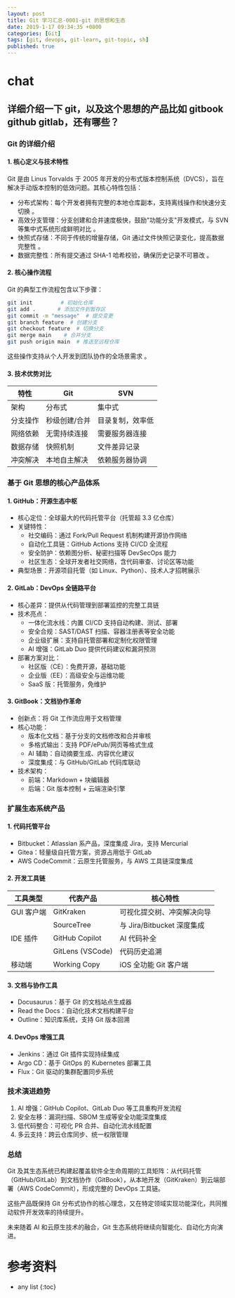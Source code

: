 ```yaml
---
layout: post
title: Git 学习汇总-0001-git 的思想和生态
date: 2019-1-17 09:34:35 +0800
categories: [Git]
tags: [git, devops, git-learn, git-topic, sh]
published: true
---
```


# chat

## 详细介绍一下 git，以及这个思想的产品比如 gitbook github gitlab，还有哪些？

### Git 的详细介绍

#### 1. 核心定义与技术特性

Git 是由 Linus Torvalds 于 2005 年开发的分布式版本控制系统（DVCS），旨在解决手动版本控制的低效问题。其核心特性包括：
- 分布式架构：每个开发者拥有完整的本地仓库副本，支持离线操作和快速分支切换 。
- 高效分支管理：分支创建和合并速度极快，鼓励"功能分支"开发模式，与 SVN 等集中式系统形成鲜明对比 。
- 快照式存储：不同于传统的增量存储，Git 通过文件快照记录变化，提高数据完整性 。
- 数据完整性：所有提交通过 SHA-1 哈希校验，确保历史记录不可篡改 。

#### 2. 核心操作流程
Git 的典型工作流程包含以下步骤：
```bash
git init         # 初始化仓库
git add .       # 添加文件到暂存区
git commit -m "message"  # 提交变更
git branch feature  # 创建分支
git checkout feature  # 切换分支
git merge main    # 合并分支
git push origin main  # 推送至远程仓库
```

这些操作支持从个人开发到团队协作的全场景需求 。

#### 3. 技术优势对比

| 特性                | Git                  | SVN                 |
|---------------------|----------------------|---------------------|
| 架构                | 分布式               | 集中式              |
| 分支操作            | 秒级创建/合并        | 目录复制，效率低    |
| 网络依赖            | 无需持续连接         | 需要服务器连接      |
| 数据存储            | 快照机制             | 文件差异记录        |
| 冲突解决            | 本地自主解决         | 依赖服务器协调      |


### 基于 Git 思想的核心产品体系

#### 1. GitHub：开源生态中枢
- 核心定位：全球最大的代码托管平台（托管超 3.3 亿仓库）
- 关键特性：
  - 社交编码：通过 Fork/Pull Request 机制构建开源协作网络 
  - 自动化工具链：GitHub Actions 支持 CI/CD 全流程 
  - 安全防护：依赖图分析、秘密扫描等 DevSecOps 能力 
  - 社区生态：全球开发者社交网络，含代码审查、讨论区等功能 
- 典型场景：开源项目托管（如 Linux、Python）、技术人才招聘展示 

#### 2. GitLab：DevOps 全链路平台
- 核心差异：提供从代码管理到部署监控的完整工具链 
- 技术亮点：
  - 一体化流水线：内置 CI/CD 支持自动构建、测试、部署 
  - 安全合规：SAST/DAST 扫描、容器注册表等安全功能 
  - 企业级扩展：支持自托管部署和定制化权限管理 
  - AI 增强：GitLab Duo 提供代码建议和漏洞预测 
- 部署方案对比：
  - 社区版（CE）：免费开源，基础功能
  - 企业版（EE）：高级安全与运维功能
  - SaaS 版：托管服务，免维护 

#### 3. GitBook：文档协作革命
- 创新点：将 Git 工作流应用于文档管理 
- 核心功能：
  - 版本化文档：基于分支的文档修改和合并审核 
  - 多格式输出：支持 PDF/ePub/网页等格式生成 
  - AI 辅助：自动摘要生成、内容优化建议 
  - 深度集成：与 GitHub/GitLab 代码库联动 
- 技术架构：
  - 前端：Markdown + 块编辑器
  - 后端：Git 版本控制 + 云端渲染引擎 

### 扩展生态系统产品

#### 1. 代码托管平台
- Bitbucket：Atlassian 系产品，深度集成 Jira，支持 Mercurial 
- Gitea：轻量级自托管方案，资源占用低于 GitLab 
- AWS CodeCommit：云原生托管服务，与 AWS 工具链深度集成

#### 2. 开发工具链

| 工具类型       | 代表产品           | 核心特性                          |
|----------------|--------------------|-----------------------------------|
| GUI 客户端     | GitKraken          | 可视化提交树、冲突解决向导        |
|                | SourceTree         | 与 Jira/Bitbucket 深度集成        |
| IDE 插件       | GitHub Copilot     | AI 代码补全                       |
|                | GitLens (VSCode)   | 代码历史追溯                       |
| 移动端         | Working Copy       | iOS 全功能 Git 客户端              |


#### 3. 文档与协作工具
- Docusaurus：基于 Git 的文档站点生成器
- Read the Docs：自动化技术文档构建平台
- Outline：知识库系统，支持 Git 版本回溯

#### 4. DevOps 增强工具
- Jenkins：通过 Git 插件实现持续集成
- Argo CD：基于 GitOps 的 Kubernetes 部署工具
- Flux：Git 驱动的集群配置同步系统

### 技术演进趋势
1. AI 增强：GitHub Copilot、GitLab Duo 等工具重构开发流程 
2. 安全左移：漏洞扫描、SBOM 生成等安全功能深度集成 
3. 低代码整合：可视化 PR 合并、自动化流水线配置 
4. 多云支持：跨云仓库同步、统一权限管理 

### 总结

Git 及其生态系统已构建起覆盖软件全生命周期的工具矩阵：从代码托管（GitHub/GitLab）到文档协作（GitBook），从本地开发（GitKraken）到云端部署（AWS CodeCommit），形成完整的 DevOps 工具链。

这些产品既保持 Git 分布式协作的核心理念，又在特定领域实现功能深化，共同推动软件开发效率的持续提升。

未来随着 AI 和云原生技术的融合，Git 生态系统将继续向智能化、自动化方向演进。

# 参考资料



* any list
{:toc}

